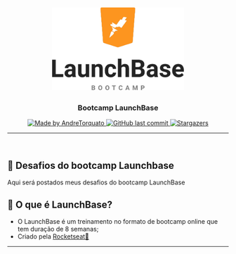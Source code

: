 <h1 align="center">
    <img alt="LaunchBase" src=".github/bootcamp-launchbase.png" width="300px" />
</h1>

<h3 align="center">
   Bootcamp LaunchBase
</h3>

<p align="center">
  <a href="https://www.linkedin.com/in/andretorquatoo/">
    <img alt="Made by AndreTorquato" src="https://img.shields.io/badge/made%20by-AndreTorquato-orange">
  </a>
  
  <a href="https://github.com/AndreTorquato/bootcamp-Launchbase/commits/master">
    <img alt="GitHub last commit" src="https://img.shields.io/github/last-commit/AndreTorquato/bootcamp-LaunchBase.svg">
  </a>

  	
  
  <a href="https://github.com/danistefanovic/build-your-own-x">
    <img alt="Stargazers" src="https://img.shields.io/github/stars/danistefanovic/build-your-own-x?style=social">
  </a>
	
</p>

<hr>
<br/>

## 🚀 Desafios do bootcamp Launchbase 

Aqui será postados meus desafios do bootcamp LaunchBase

## 🤔 O que é LaunchBase?

- O LaunchBase é um treinamento no formato de bootcamp online que tem duração de 8 semanas;
- Criado pela <a href="https://rocketseat.com.br/">Rocketseat💜
</h3>


---



